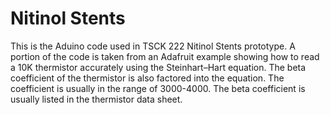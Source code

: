 # Nitinol Stents
This is the Aduino code used in TSCK 222 Nitinol Stents prototype.  A portion of the code 
is taken from an Adafruit example showing how to read a 10K thermistor accurately using the Steinhart–Hart equation.
The beta coefficient of the thermistor is also factored into the equation.  The coefficient is usually in the range of 
3000-4000.  The beta coefficient is usually listed in the thermistor data sheet.
